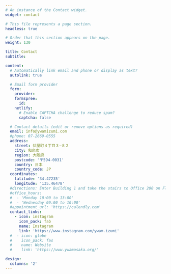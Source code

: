 ```yaml
---
# An instance of the Contact widget.
widget: contact

# This file represents a page section.
headless: true

# Order that this section appears on the page.
weight: 130

title: Contact
subtitle:

content:
  # Automatically link email and phone or display as text?
  autolink: true

  # Email form provider
  form:
    provider:
    formspree:
      id:
    netlify:
      # Enable CAPTCHA challenge to reduce spam?
      captcha: false

  # Contact details (edit or remove options as required)
  email: info@ywamizumi.com
  #phone: 07-2669-0555
  address:
    street: 伏屋町４丁目３−８２
    city: 和泉市
    region: 大阪府
    postcode: '〒594-0031'
    country: 日本
    country_code: JP
  coordinates:
    latitude: '34.47235'
    longitude: '135.46478'
  #directions: Enter Building 1 and take the stairs to Office 200 on Floor 2
  #office_hours:
  #  - 'Monday 10:00 to 13:00'
  #  - 'Wednesday 09:00 to 10:00'
  #appointment_url: 'https://calendly.com'
  contact_links:
    - icon: instagram
      icon_pack: fab
      name: Instagram
      link: 'https://www.instagram.com/ywam.izumi'
  #  - icon: globe
  #    icon_pack: fas
  #    name: Website
  #    link: 'https://www.ywamosaka.org/'

design:
  columns: '2'
---
```

